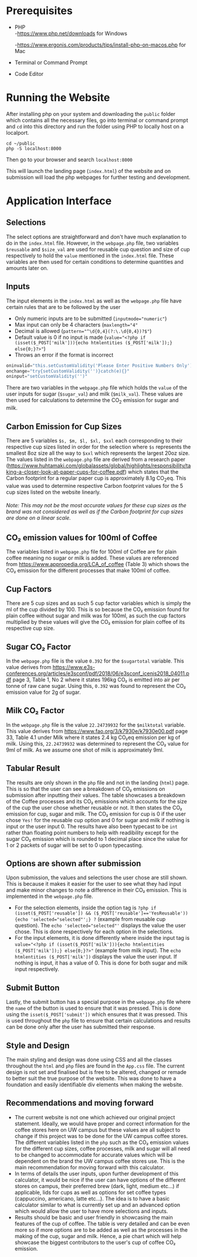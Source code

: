 # Prerequisites
- PHP  
	-https://www.php.net/downloads for Windows
	
	-https://www.ergonis.com/products/tips/install-php-on-macos.php for Mac
- Terminal or Command Prompt
- Code Editor 

# Running the Website
After installing php on your system and downloading the `public` folder which contains all the necessary files, go into terminal or command prompt and `cd` into this directory and run the folder using PHP to locally host on a localport. 

```
cd ~/public
php -S localhost:8000
```
Then go to your browser and search 
`localhost:8000`

This will launch the landing page (`index.html`) of the website and on submission will load the php webpages for further testing and development. 

# Application Interface

## Selections

The select options are straightforward and don't have much explanation to do in the `index.html` file. However, in the `webpage.php` file, two variables `$reusable` and `$size_val` are used for reusable cup question and size of cup respectively to hold the `value` mentioned in the `index.html` file. These variables are then used for certain conditions to determine quantities and amounts later on. 

## Inputs

The input elements in the `index.html` as well as the `webpage.php` file have certain rules that are to be followed by the user
- Only numeric inputs are to be submitted (`inputmode="numeric"`)
- Max input can only be 4 characters (`maxlength="4"`
- Decimal is allowed (`pattern="^\d{0,4}(?:\.\d{0,4})?$"`)
- Default value is 0 if no input is made (`value="<?php if (isset($_POST['milk'])){echo htmlentities ($_POST['milk']);} else{0;}?>"`)
- Throws an error if the format is incorrect
```js
oninvalid="this.setCustomValidity('Please Enter Positive Numbers Only')"
onchange="try{setCustomValidity('')}catch(e){}" 
oninput="setCustomValidity('')"
```

There are two variables in the `webpage.php` file which holds the `value` of the user inputs for sugar (`$sugar_val`) and milk (`$milk_val`). These values are then used for calculations to determine the CO<sub>2</sub> emission for sugar and milk. 

## Carbon Emission for Cup Sizes

There are 5 variables `$s, $m, $l, $xl, $xxl` each corresponding to their respective cup sizes listed in order for the selection where `$s` represents the smallest 8oz size all the way to `$xxl` which represents the largest 20oz size. The values listed in the `webpage.php` file are derived from a research paper (https://www.huhtamaki.com/globalassets/global/highlights/responsibility/taking-a-closer-look-at-paper-cups-for-coffee.pdf) which states that the Carbon footprint for a regular paper cup is approximately 8.1g CO<sub>2</sub>eq. This value was used to determine respective Carbon footprint values for the 5 cup sizes listed on the website linearly. 
###### Note: This may not be the most accurate values for these cup sizes as the brand was not considered as well as if the Carbon footprint for cup sizes are done on a linear scale.  

## CO₂ emission values for 100ml of Coffee

The variables listed in `webpage.php` file for 100ml of Coffee are for plain coffee meaning no sugar or milk is added. These values are referenced from https://www.appropedia.org/LCA_of_coffee (Table 3) which shows the CO₂ emission for the different processes that make 100ml of coffee.

## Cup Factors

There are 5 cup sizes and as such 5 cup factor variables which is simply the ml of the cup divided by 100. This is so because the CO₂ emission found for plain coffee without sugar and milk was for 100ml, as such the cup factors multiplied by these values will give the CO₂ emission for plain coffee of its respective cup size. 

## Sugar CO₂ Factor

In the `webpage.php` file is the value `0.392` for the `$sugartotal` variable. This value derives from https://www.e3s-conferences.org/articles/e3sconf/pdf/2018/06/e3sconf_icenis2018_04011.pdf page 3, Table 1, No 2 where it states 196kg CO₂ is emitted into air per tonne of raw cane sugar. Using this, `0.392` was found to represent the CO₂ emission value for 2g of sugar. 

## Milk CO₂ Factor

In the `webpage.php` file is the value `22.24739932` for the `$milktotal` variable. This value derives from https://www.fao.org/3/k7930e/k7930e00.pdf page 33, Table 4.1 under Milk where it states 2.4 kg CO₂eq emission per kg of milk. Using this, `22.24739932` was determined to represent the CO₂ value for 9ml of milk. As we assume one shot of milk is approximately 9ml. 

## Tabular Result

The results are only shown in the `php` file and not in the landing (`html`) page. This is so that the user can see a breakdown of CO₂ emissions on submission after inputting their values. The table showcases a breakdown of the Coffee processes and its CO₂ emissions which accounts for the size of the cup the user chose whether reusable or not. It then states the CO₂ emission for cup, sugar and milk. The CO₂ emission for cup is 0 if the user chose `Yes!` for the reusable cup option and 0 for sugar and milk if nothing is input or the user input 0. The results have also been typecast to be `int` rather than floating point numbers to help with readibility except for the sugar CO₂ emission which is rounded to 1 decimal place since the value for 1 or 2 packets of sugar will be set to 0 upon typecasting. 

## Options are shown after submission

Upon submission, the values and selections the user chose are still shown. This is because it makes it easier for the user to see what they had input and make minor changes to note a difference in their CO₂ emission. This is implemented in the `webpage.php` file. 
- For the selection elements, inside the option tag is `?php if (isset($_POST['reusable']) && ($_POST['reusable']=='YesReusable')){echo 'selected="selected"';} ?` (example from reusable cup question). The `echo 'selected="selected"'` displays the value the user chose. This is done respectively for each option in the selections. 
- For the input elements, it is done differently where inside the input tag is `value="<?php if (isset($_POST['milk'])){echo htmlentities ($_POST['milk']);} else{0;}?>"` (example from milk input). The `echo htmlentities ($_POST['milk'])` displays the value the user input. If nothing is input, it has a value of 0. This is done for both sugar and milk input respectively. 

## Submit Button

Lastly, the submit button has a special purpose in the `webpage.php` file where the `name` of the button is used to ensure that it was pressed. This is done using the `isset($_POST['submit'])` which ensures that it was pressed. This is used throughout the `php` file to ensure that certain calculations and results can be done only after the user has submitted their response. 

## Style and Design

The main styling and design was done using CSS and all the classes throughout the `html` and `php` files are found in the `App.css` file. The current design is not set and finalised but is free to be altered, changed or remade to better suit the true purpose of the website. This was done to have a foundation and easily identifiable div elements when making the website. 

## Recommendations and moving forward

- The current website is not one which achieved our original project statement. Ideally, we would have proper and correct information for the coffee stores here on UW campus but these values are all subject to change if this project was to be done for the UW campus coffee stores. The different variables listed in the `php` such as the CO₂ emission values for the different cup sizes, coffee processes, milk and sugar will all need to be changed to accommodate for accurate values which will be dependent on the brand the UW campus coffee stores use. This is the main recommendation for moving forward with this calculator. 
- In terms of details the user inputs, upon further development of this calculator, it would be nice if the user can have options of the different stores on campus, their preferred brew (dark, light, medium etc...) if applicable, lids for cups as well as options for set coffee types (cappuccino, americano, latte etc...). The idea is to have a basic calculator similar to what is currently set up and an advanced option which would allow the user to have more selections and inputs. 
- Results should be basic and user friendly in showcasing the main features of the cup of coffee. The table is very detailed and can be even more so if more options are to be added as well as the processes in the making of the cup, sugar and milk. Hence, a pie chart which will help showcase the biggest contributors to the user's cup of coffee CO₂ emission. 
